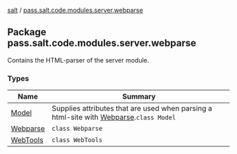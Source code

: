 [salt](../index.md) / [pass.salt.code.modules.server.webparse](./index.md)

## Package pass.salt.code.modules.server.webparse

Contains the HTML-parser of the server module.

### Types

| Name | Summary |
|---|---|
| [Model](-model/index.md) | Supplies attributes that are used when parsing a html-site with [Webparse](-webparse/index.md).`class Model` |
| [Webparse](-webparse/index.md) | `class Webparse` |
| [WebTools](-web-tools/index.md) | `class WebTools` |
